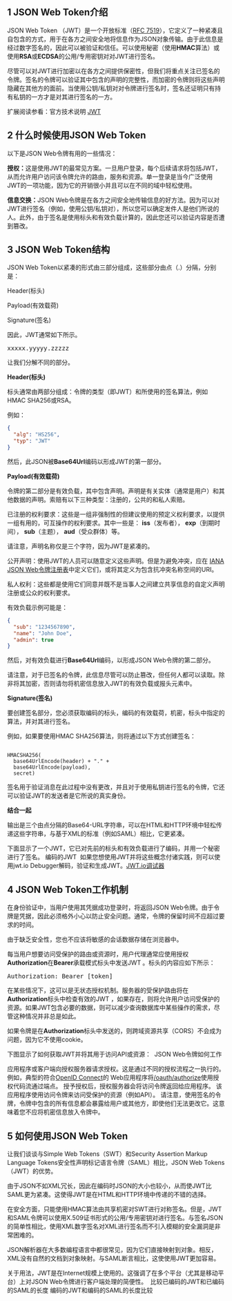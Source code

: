 
<h2>1 JSON Web Token介绍</h2>

JSON Web Token （JWT）是一个开放标准（<a href="https://tools.ietf.org/html/rfc7519" target="_blank">RFC 7519</a>），它定义了一种紧凑且自包含的方式，用于在各方之间安全地将信息作为JSON对象传输。由于此信息是经过数字签名的，因此可以被验证和信任。可以使用秘密（使用<b>HMAC</b>算法）或使用<b>RSA</b>或<b>ECDSA</b>的公用/专用密钥对对JWT进行签名。

尽管可以对JWT进行加密以在各方之间提供保密性，但我们将重点关注已签名的令牌。签名的令牌可以验证其中包含的声明的完整性，而加密的令牌则将这些声明隐藏在其他方的面前。当使用公钥/私钥对对令牌进行签名时，签名还证明只有持有私钥的一方才是对其进行签名的一方。

扩展阅读参看：官方技术说明 <a href="https://tools.ietf.org/html/rfc7519" target="_blank">JWT</a>

<h2>2 什么时候使用JSON Web Token</h2>

以下是JSON Web令牌有用的一些情况：

<b>授权：</b>这是使用JWT的最常见方案。一旦用户登录，每个后续请求将包括JWT，从而允许用户访问该令牌允许的路由，服务和资源。单一登录是当今广泛使用JWT的一项功能，因为它的开销很小并且可以在不同的域中轻松使用。

<b>信息交换：</b>JSON Web令牌是在各方之间安全地传输信息的好方法。因为可以对JWT进行签名（例如，使用公钥/私钥对），所以您可以确定发件人是他们所说的人。此外，由于签名是使用标头和有效负载计算的，因此您还可以验证内容是否遭到篡改。

<h2>3 JSON Web Token结构</h2>

JSON Web Token以紧凑的形式由三部分组成，这些部分由点（.）分隔，分别是：

Header(标头)

Payload(有效载荷)

Signature(签名)

因此，JWT通常如下所示。
<pre class="prettyprint">
xxxxx.yyyyy.zzzzz
</pre>
让我们分解不同的部分。

<b>Header(标头)</b>

标头通常由两部分组成：令牌的类型（即JWT）和所使用的签名算法，例如HMAC SHA256或RSA。

例如：

```json
{
  "alg": "HS256",
  "typ": "JWT"
}
```

然后，此JSON被<b>Base64Url</b>编码以形成JWT的第一部分。

<b>Payload(有效载荷)</b>

令牌的第二部分是有效负载，其中包含声明。声明是有关实体（通常是用户）和其他数据的声明。索赔有以下三种类型：注册的，公共的和私人索赔。

已注册的权利要求：这些是一组非强制性的但建议使用的预定义权利要求，以提供一组有用的，可互操作的权利要求。其中一些是： <b>iss</b>（发布者）， <b>exp</b>（到期时间）， <b>sub</b>（主题）， <b>aud</b>（受众群体）等。

请注意，声明名称仅是三个字符，因为JWT是紧凑的。

公开声明：使用JWT的人员可以随意定义这些声明。但是为避免冲突，应在 <a href="https://www.iana.org/assignments/jwt/jwt.xhtml" target="_blank">IANA JSON Web令牌注册表</a>中定义它们，或将其定义为包含抗冲突名称空间的URI。

私人权利：这些都是使用它们同意并既不是当事人之间建立共享信息的自定义声明注册或公众的权利要求。

有效负载示例可能是：

```json
{
  "sub": "1234567890",
  "name": "John Doe",
  "admin": true
}
```

然后，对有效负载进行<b>Base64Url</b>编码，以形成JSON Web令牌的第二部分。

请注意，对于已签名的令牌，此信息尽管可以防止篡改，但任何人都可以读取。除非将其加密，否则请勿将机密信息放入JWT的有效负载或报头元素中。

<b>Signature(签名)</b>

要创建签名部分，您必须获取编码的标头，编码的有效载荷，机密，标头中指定的算法，并对其进行签名。

例如，如果要使用HMAC SHA256算法，则将通过以下方式创建签名：
<pre><code class="java hljs">
HMACSHA256(
  base64UrlEncode(header) + "." +
  base64UrlEncode(payload),
  secret)
</code></pre>  
签名用于验证消息在此过程中没有更改，并且对于使用私钥进行签名的令牌，它还可以验证JWT的发送者是它所说的真实身份。

<b>结合一起</b>

输出是三个由点分隔的Base64-URL字符串，可以在HTML和HTTP环境中轻松传递这些字符串，与基于XML的标准（例如SAML）相比，它更紧凑。

下面显示了一个JWT，它已对先前的标头和有效负载进行了编码，并用一个秘密进行了签名。 编码的JWT
<img src="/static/images/jwt/encoded-jwt3.png"   alt=""/>
如果您想使用JWT并将这些概念付诸实践，则可以使用jwt.io Debugger解码，验证和生成JWT。<a href="http://jwt.io/" target="_blank" >JWT.io调试器</a>
<img src="/static/images/jwt/legacy-app-auth-5.png"   alt=""/>


<h2>4 JSON Web Token工作机制</h2>

在身份验证中，当用户使用其凭据成功登录时，将返回JSON Web令牌。由于令牌是凭据，因此必须格外小心以防止安全问题。通常，令牌的保留时间不应超过要求的时间。

由于缺乏安全性，您也不应该将敏感的会话数据存储在浏览器中。

每当用户想要访问受保护的路由或资源时，用户代理通常应使用授权<b>Authorization</b>在<b>Bearer</b>承载模式标头中发送JWT 。标头的内容应如下所示：
<pre class="prettyprint">
Authorization: Bearer [token]
</pre>
在某些情况下，这可以是无状态授权机制。服务器的受保护路由将在<b>Authorization</b>标头中检查有效的JWT ，如果存在，则将允许用户访问受保护的资源。如果JWT包含必要的数据，则可以减少查询数据库中某些操作的需求，尽管这种情况并非总是如此。

如果令牌是在<b>Authorization</b>标头中发送的，则跨域资源共享（CORS）不会成为问题，因为它不使用cookie。

下图显示了如何获取JWT并将其用于访问API或资源：
<img src="/static/images/jwt/client-credentials-grant.png"   alt=""/>
JSON Web令牌如何工作

应用程序或客户端向授权服务器请求授权。这是通过不同的授权流程之一执行的。例如，典型的符合<a href="http://openid.net/connect/" target="_blank">OpenID Connect</a>的 Web应用程序将<a href="http://openid.net/specs/openid-connect-core-1_0.html#CodeFlowAuth"  target="_blank">/oauth/authorize</a>使用授权代码流通过端点。
授予授权后，授权服务器会将访问令牌返回给应用程序。
该应用程序使用访问令牌来访问受保护的资源（例如API）。
请注意，使用签名的令牌，令牌中包含的所有信息都会暴露给用户或其他方，即使他们无法更改它。这意味着您不应将机密信息放入令牌中。

<h2>5 如何使用JSON Web Token</h2>

让我们谈谈与Simple Web Tokens（SWT）和Security Assertion Markup Language Tokens安全性声明标记语言令牌（SAML）相比，JSON Web Tokens（JWT）的优势。

由于JSON不如XML冗长，因此在编码时JSON的大小也较小，从而使JWT比SAML更为紧凑。这使得JWT是在HTML和HTTP环境中传递的不错的选择。

在安全方面，只能使用HMAC算法由共享机密对SWT进行对称签名。但是，JWT和SAML令牌可以使用X.509证书形式的公用/专用密钥对进行签名。与签名JSON的简单性相比，使用XML数字签名对XML进行签名而不引入模糊的安全漏洞是非常困难的。

JSON解析器在大多数编程语言中都很常见，因为它们直接映射到对象。相反，XML没有自然的文档到对象映射。与SAML断言相比，这使使用JWT更加容易。

关于用法，JWT是在Internet规模上使用的。这强调了在多个平台（尤其是移动平台）上对JSON Web令牌进行客户端处理的简便性。
<img src="/static/images/jwt/comparing-jwt-vs-saml2.png"   alt=""/>
比较已编码的JWT和已编码的SAML的长度 编码的JWT和编码的SAML的长度比较